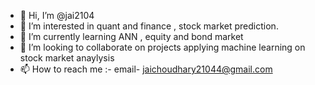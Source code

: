 - 👋 Hi, I’m @jai2104
- 👀 I’m interested in quant and finance , stock market prediction.
- 🌱 I’m currently learning  ANN , equity and bond market 
- 💞️ I’m looking to collaborate on projects applying machine learning on stock market anaylysis
- 📫 How to reach me :- email- jaichoudhary21044@gmail.com

<!---
jai2104/jai2104 is a ✨ special ✨ repository because its `README.md` (this file) appears on your GitHub profile.
You can click the Preview link to take a look at your changes.
--->
